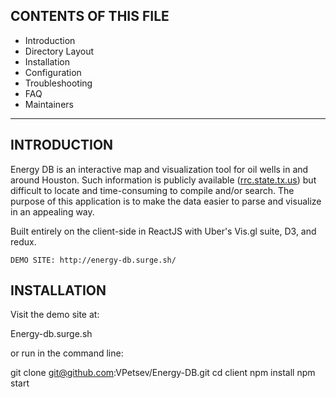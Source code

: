 CONTENTS OF THIS FILE
---------------------

 * Introduction
 * Directory Layout
 * Installation
 * Configuration
 * Troubleshooting
 * FAQ
 * Maintainers

---------------------

INTRODUCTION
------------
Energy DB is an interactive map and visualization tool for oil wells in and around Houston. Such information is publicly available ([rrc.state.tx.us][1]) but difficult to locate and time-consuming to compile and/or search. The purpose of this application is to make the data easier to parse and visualize in an appealing way.

Built entirely on the client-side in ReactJS with Uber's Vis.gl suite, D3, and redux. 


    DEMO SITE: http://energy-db.surge.sh/


INSTALLATION 
------------

Visit the demo site at:

Energy-db.surge.sh

or run in the command line:

git clone git@github.com:VPetsev/Energy-DB.git
cd client
npm install
npm start



[1]: https://www.rrc.state.tx.us/oil-gas/research-and-statistics/obtaining-commission-records/oil-and-gas-well-records/np 
